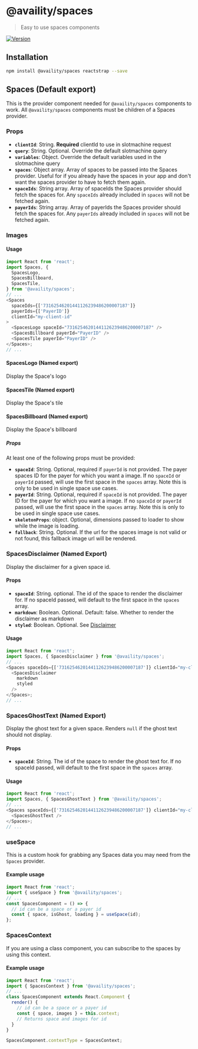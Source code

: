 # @availity/spaces

> Easy to use spaces components

[![Version](https://img.shields.io/npm/v/@availity/spaces.svg?style=for-the-badge)](https://www.npmjs.com/package/@availity/spaces)

## Installation

```bash
npm install @availity/spaces reactstrap --save
```

## Spaces (Default export)

This is the provider component needed for `@availity/spaces` components to work. All `@availity/spaces` components must be children of a Spaces provider.

### Props

- **`clientId`**: String. **Required** clientId to use in slotmachine request
- **`query`**: String. Optional. Override the default slotmachine query
- **`variables`**: Object. Override the default variables used in the slotmachine query
- **`spaces`**: Object array. Array of spaces to be passed into the Spaces provider. Useful for if you already have the spaces in your app and don't want the spaces provider to have to fetch them again.
- **`spaceIds`**: String array. Array of spaceIds the Spaces provider should fetch the spaces for. Any `spaceIds` already included in `spaces` will not be fetched again.
- **`payerIds`**: String array. Array of payerIds the Spaces provider should fetch the spaces for. Any `payerIds` already included in `spaces` will not be fetched again.

### Images

#### Usage

```javascript
import React from 'react';
import Spaces, {
  SpacesLogo,
  SpacesBillboard,
  SpacesTile,
} from '@availity/spaces';
// ...
<Spaces
  spaceIds={['73162546201441126239486200007187']}
  payerIds={['PayerID']}
  clientId="my-client-id"
>
  <SpacesLogo spaceId="73162546201441126239486200007187" />
  <SpacesBillboard payerId="PayerID" />
  <SpacesTile payerId="PayerID" />
</Spaces>;
// ...
```

#### SpacesLogo (Named export)

Display the Space's logo

#### SpacesTile (Named export)

Display the Space's tile

#### SpacesBillboard (Named export)

Display the Space's billboard

##### Props

At least one of the following props must be provided:

- **`spaceId`**: String. Optional, required if `payerId` is not provided. The payer spaces ID for the payer for which you want a image. If no `spaceId` or `payerId` passed, will use the first space in the `spaces` array. Note this is only to be used in single space use cases.
- **`payerId`**: String. Optional, required if `spaceId` is not provided. The payer ID for the payer for which you want a image. If no `spaceId` or `payerId` passed, will use the first space in the `spaces` array. Note this is only to be used in single space use cases.
- **`skeletonProps`**: object. Optional, dimensions passed to loader to show while the image is loading.
- **`fallback`**: String. Optional. If the url for the spaces image is not valid or not found, this fallback image url will be rendered.

### SpacesDisclaimer (Named Export)

Display the disclaimer for a given space id.

#### Props

- **`spaceId`**: String. optional. The id of the space to render the disclaimer for. If no spaceId passed, will default to the first space in the `spaces` array.
- **`markdown`**: Boolean. Optional. Default: false. Whether to render the disclaimer as markdown
- **`styled`**: Boolean. Optional. See [Disclaimer](../typography)

#### Usage

```javascript
import React from 'react';
import Spaces, { SpacesDisclaimer } from '@availity/spaces';
// ...
<Spaces spaceIds={['73162546201441126239486200007187']} clientId="my-client-id">
  <SpacesDisclaimer
    markdown
    styled
  />
</Spaces>;
// ...
```

### SpacesGhostText (Named Export)

Display the ghost text for a given space. Renders `null` if the ghost text should not display.

#### Props

- **`spaceId`**: String. The id of the space to render the ghost text for. If no spaceId passed, will default to the first space in the `spaces` array.

#### Usage

```javascript
import React from 'react';
import Spaces, { SpacesGhostText } from '@availity/spaces';
// ...
<Spaces spaceIds={['73162546201441126239486200007187']} clientId="my-client-id">
  <SpacesGhostText />
</Spaces>;
// ...
```

### useSpace

This is a custom hook for grabbing any Spaces data you may need from the `Spaces` provider.

#### Example usage

```javascript
import React from 'react';
import { useSpace } from '@availity/spaces';
// ...
const SpacesComponent = () => {
  // id can be a space or a payer id
  const { space, isGhost, loading } = useSpace(id);
};
```

### SpacesContext

If you are using a class component, you can subscribe to the spaces by using this context.

#### Example usage

```javascript
import React from 'react';
import { SpacesContext } from '@availity/spaces';
// ...
class SpacesComponent extends React.Component {
  render() {
    // id can be a space or a payer id
    const { space, images } = this.context;
    // Returns space and images for id
  }
}

SpacesComponent.contextType = SpacesContext;
```
